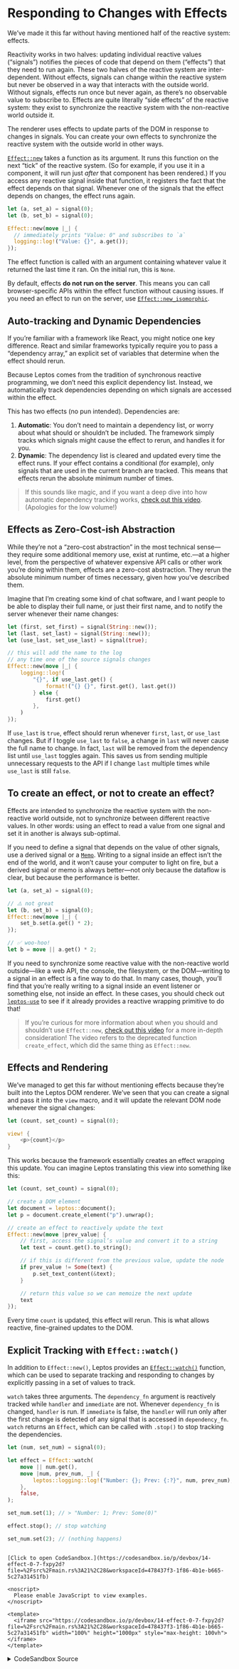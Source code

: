 # Responding to Changes with Effects

We’ve made it this far without having mentioned half of the reactive system: effects.

Reactivity works in two halves: updating individual reactive values (“signals”) notifies the pieces of code that depend on them (“effects”) that they need to run again. These two halves of the reactive system are inter-dependent. Without effects, signals can change within the reactive system but never be observed in a way that interacts with the outside world. Without signals, effects run once but never again, as there’s no observable value to subscribe to. Effects are quite literally “side effects” of the reactive system: they exist to synchronize the reactive system with the non-reactive world outside it.

The renderer uses effects to update parts of the DOM in response to changes in signals. You can create your own effects to synchronize the reactive system with the outside world in other ways.

[`Effect::new`](https://docs.rs/leptos/latest/leptos/reactive/effect/struct.Effect.html) takes a function as its argument. It runs this function on the next “tick” of the reactive system. (So for example, if you use it in a component, it will run just _after_ that component has been rendered.) If you access any reactive signal inside that function, it registers the fact that the effect depends on that signal. Whenever one of the signals that the effect depends on changes, the effect runs again.

```rust
let (a, set_a) = signal(0);
let (b, set_b) = signal(0);

Effect::new(move |_| {
  // immediately prints "Value: 0" and subscribes to `a`
  logging::log!("Value: {}", a.get());
});
```

The effect function is called with an argument containing whatever value it returned the last time it ran. On the initial run, this is `None`.

By default, effects **do not run on the server**. This means you can call browser-specific APIs within the effect function without causing issues. If you need an effect to run on the server, use [`Effect::new_isomorphic`](https://docs.rs/leptos/latest/leptos/reactive/effect/struct.Effect.html#method.new_isomorphic).

## Auto-tracking and Dynamic Dependencies

If you’re familiar with a framework like React, you might notice one key difference. React and similar frameworks typically require you to pass a “dependency array,” an explicit set of variables that determine when the effect should rerun.

Because Leptos comes from the tradition of synchronous reactive programming, we don’t need this explicit dependency list. Instead, we automatically track dependencies depending on which signals are accessed within the effect.

This has two effects (no pun intended). Dependencies are:

1. **Automatic**: You don’t need to maintain a dependency list, or worry about what should or shouldn’t be included. The framework simply tracks which signals might cause the effect to rerun, and handles it for you.
2. **Dynamic**: The dependency list is cleared and updated every time the effect runs. If your effect contains a conditional (for example), only signals that are used in the current branch are tracked. This means that effects rerun the absolute minimum number of times.

> If this sounds like magic, and if you want a deep dive into how automatic dependency tracking works, [check out this video](https://www.youtube.com/watch?v=GWB3vTWeLd4). (Apologies for the low volume!)

## Effects as Zero-Cost-ish Abstraction

While they’re not a “zero-cost abstraction” in the most technical sense—they require some additional memory use, exist at runtime, etc.—at a higher level, from the perspective of whatever expensive API calls or other work you’re doing within them, effects are a zero-cost abstraction. They rerun the absolute minimum number of times necessary, given how you’ve described them.

Imagine that I’m creating some kind of chat software, and I want people to be able to display their full name, or just their first name, and to notify the server whenever their name changes:

```rust
let (first, set_first) = signal(String::new());
let (last, set_last) = signal(String::new());
let (use_last, set_use_last) = signal(true);

// this will add the name to the log
// any time one of the source signals changes
Effect::new(move |_| {
    logging::log!(
        "{}", if use_last.get() {
            format!("{} {}", first.get(), last.get())
        } else {
            first.get()
        },
    )
});
```

If `use_last` is `true`, effect should rerun whenever `first`, `last`, or `use_last` changes. But if I toggle `use_last` to `false`, a change in `last` will never cause the full name to change. In fact, `last` will be removed from the dependency list until `use_last` toggles again. This saves us from sending multiple unnecessary requests to the API if I change `last` multiple times while `use_last` is still `false`.

## To create an effect, or not to create an effect?

Effects are intended to synchronize the reactive system with the non-reactive world outside, not to synchronize between different reactive values. In other words: using an effect to read a value from one signal and set it in another is always sub-optimal.

If you need to define a signal that depends on the value of other signals, use a derived signal or a [`Memo`](https://docs.rs/leptos/latest/leptos/reactive/computed/struct.Memo.html). Writing to a signal inside an effect isn’t the end of the world, and it won’t cause your computer to light on fire, but a derived signal or memo is always better—not only because the dataflow is clear, but because the performance is better.

```rust
let (a, set_a) = signal(0);

// ⚠️ not great
let (b, set_b) = signal(0);
Effect::new(move |_| {
    set_b.set(a.get() * 2);
});

// ✅ woo-hoo!
let b = move || a.get() * 2;
```

If you need to synchronize some reactive value with the non-reactive world outside—like a web API, the console, the filesystem, or the DOM—writing to a signal in an effect is a fine way to do that. In many cases, though, you’ll find that you’re really writing to a signal inside an event listener or something else, not inside an effect. In these cases, you should check out [`leptos-use`](https://leptos-use.rs/) to see if it already provides a reactive wrapping primitive to do that!

> If you’re curious for more information about when you should and shouldn’t use `Effect::new`, [check out this video](https://www.youtube.com/watch?v=aQOFJQ2JkvQ) for a more in-depth consideration! The video refers to the deprecated function `create_effect`, which did the same thing as `Effect::new`. 

## Effects and Rendering

We’ve managed to get this far without mentioning effects because they’re built into the Leptos DOM renderer. We’ve seen that you can create a signal and pass it into the `view` macro, and it will update the relevant DOM node whenever the signal changes:

```rust
let (count, set_count) = signal(0);

view! {
    <p>{count}</p>
}
```

This works because the framework essentially creates an effect wrapping this update. You can imagine Leptos translating this view into something like this:

```rust
let (count, set_count) = signal(0);

// create a DOM element
let document = leptos::document();
let p = document.create_element("p").unwrap();

// create an effect to reactively update the text
Effect::new(move |prev_value| {
    // first, access the signal’s value and convert it to a string
    let text = count.get().to_string();

    // if this is different from the previous value, update the node
    if prev_value != Some(text) {
        p.set_text_content(&text);
    }

    // return this value so we can memoize the next update
    text
});
```

Every time `count` is updated, this effect will rerun. This is what allows reactive, fine-grained updates to the DOM.

## Explicit Tracking with `Effect::watch()`

In addition to `Effect::new()`, Leptos provides an [`Effect::watch()`](https://docs.rs/leptos/latest/leptos/reactive/effect/struct.Effect.html#method.watch) function, which can be used to separate tracking and responding to changes by explicitly passing in a set of values to track.

`watch` takes three arguments. The `dependency_fn` argument is reactively tracked while `handler` and `immediate` are not. Whenever `dependency_fn` is changed, `handler` is run. If `immediate` is false, the `handler` will run only after the first change is detected of any signal that is accessed in `dependency_fn`. `watch` returns an `Effect`, which can be called with `.stop()` to stop tracking the dependencies.

```rust
let (num, set_num) = signal(0);

let effect = Effect::watch(
    move || num.get(),
    move |num, prev_num, _| {
        leptos::logging::log!("Number: {}; Prev: {:?}", num, prev_num);
    },
    false,
);

set_num.set(1); // > "Number: 1; Prev: Some(0)"

effect.stop(); // stop watching

set_num.set(2); // (nothing happens)
```

```admonish sandbox title="Live example" collapsible=true

[Click to open CodeSandbox.](https://codesandbox.io/p/devbox/14-effect-0-7-fxpy2d?file=%2Fsrc%2Fmain.rs%3A21%2C28&workspaceId=478437f3-1f86-4b1e-b665-5c27a31451fb)

<noscript>
  Please enable JavaScript to view examples.
</noscript>

<template>
  <iframe src="https://codesandbox.io/p/devbox/14-effect-0-7-fxpy2d?file=%2Fsrc%2Fmain.rs%3A21%2C28&workspaceId=478437f3-1f86-4b1e-b665-5c27a31451fb" width="100%" height="1000px" style="max-height: 100vh"></iframe>
</template>

```

<details>
<summary>CodeSandbox Source</summary>

```rust
use leptos::html::Input;
use leptos::prelude::*;

#[derive(Copy, Clone)]
struct LogContext(RwSignal<Vec<String>>);

#[component]
fn App() -> impl IntoView {
    // Just making a visible log here
    // You can ignore this...
    let log = RwSignal::<Vec<String>>::new(vec![]);
    let logged = move || log.get().join("\n");

    // the newtype pattern isn't *necessary* here but is a good practice
    // it avoids confusion with other possible future `RwSignal<Vec<String>>` contexts
    // and makes it easier to refer to it
    provide_context(LogContext(log));

    view! {
        <CreateAnEffect/>
        <pre>{logged}</pre>
    }
}

#[component]
fn CreateAnEffect() -> impl IntoView {
    let (first, set_first) = signal(String::new());
    let (last, set_last) = signal(String::new());
    let (use_last, set_use_last) = signal(true);

    // this will add the name to the log
    // any time one of the source signals changes
    Effect::new(move |_| {
        log(if use_last.get() {
            let first = first.read();
            let last = last.read();
            format!("{first} {last}")
        } else {
            first.get()
        })
    });

    view! {
        <h1>
            <code>"create_effect"</code>
            " Version"
        </h1>
        <form>
            <label>
                "First Name"
                <input
                    type="text"
                    name="first"
                    prop:value=first
                    on:change:target=move |ev| set_first.set(ev.target().value())
                />
            </label>
            <label>
                "Last Name"
                <input
                    type="text"
                    name="last"
                    prop:value=last
                    on:change:target=move |ev| set_last.set(ev.target().value())
                />
            </label>
            <label>
                "Show Last Name"
                <input
                    type="checkbox"
                    name="use_last"
                    prop:checked=use_last
                    on:change:target=move |ev| set_use_last.set(ev.target().checked())
                />
            </label>
        </form>
    }
}

#[component]
fn ManualVersion() -> impl IntoView {
    let first = NodeRef::<Input>::new();
    let last = NodeRef::<Input>::new();
    let use_last = NodeRef::<Input>::new();

    let mut prev_name = String::new();
    let on_change = move |_| {
        log("      listener");
        let first = first.get().unwrap();
        let last = last.get().unwrap();
        let use_last = use_last.get().unwrap();
        let this_one = if use_last.checked() {
            format!("{} {}", first.value(), last.value())
        } else {
            first.value()
        };

        if this_one != prev_name {
            log(&this_one);
            prev_name = this_one;
        }
    };

    view! {
        <h1>"Manual Version"</h1>
        <form on:change=on_change>
            <label>"First Name" <input type="text" name="first" node_ref=first/></label>
            <label>"Last Name" <input type="text" name="last" node_ref=last/></label>
            <label>
                "Show Last Name" <input type="checkbox" name="use_last" checked node_ref=use_last/>
            </label>
        </form>
    }
}

fn log(msg: impl std::fmt::Display) {
    let log = use_context::<LogContext>().unwrap().0;
    log.update(|log| log.push(msg.to_string()));
}

fn main() {
    leptos::mount::mount_to_body(App)
}
```

</details>
</preview>
